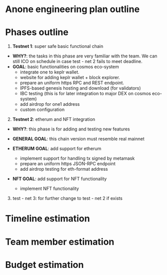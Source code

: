 # Anone engineering plan outline

# Phases outline
1. __Testnet 1__: super safe basic functional chain
* __WHY?__: the tasks in this phase are very familiar with the team. We can still ICO on schedule in case test - net 2 fails to meet deadline.
* __GOAL__: basic functionalities on cosmos eco-system
    * integrate one to keplr wallet.
    * website for adding keplr wallet + block explorer.
    * prepare an uniform https RPC and REST endpoint.
    * IPFS-based genesis hosting and download (for validators)
    * IBC testing (this is for later integration to major DEX on cosmos eco-system)
    * add airdrop for one1 address
    * custom configuration

2. __Testnet 2__: etherum and NFT integration
* __WHY?__: this phase is for adding and testing new features
* __GENERAL GOAL__: this chain version must resemble real mainnet
* __ETHERUM GOAL__: add support for etherum
    * implement support for handling tx signed by metamask
    * prepare an uniform https JSON-RPC endpoint
    * add airdrop testing for eth-format address

* __NFT GOAL__: add support for NFT functionality
    * implement NFT functionality

3. test - net 3: for further change to test - net 2 if exists

# Timeline estimation

# Team member estimation

# Budget estimation